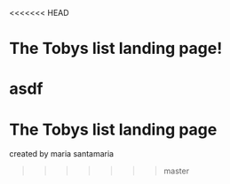 <<<<<<< HEAD
# The Tobys list landing page!
asdf
=======
# The Tobys list landing page
created by maria santamaria
>>>>>>> master
